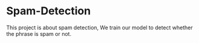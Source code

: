 # Spam-Detection
This project is about spam detection,
We train our model to detect whether the phrase is spam or not.
